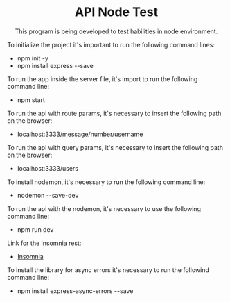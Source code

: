<h1 align="center">API Node Test</h1>

<p align="center">This program is being developed to test habilities in node environment.</p>

<p>To initialize the project it's important to run the following command lines:</p>

<ul>
  <li>npm init -y</li>
  <li>npm install express --save</li>
</ul>

<p>To run the app inside the server file, it's import to run the following command line:</p>

<ul>
  <li>npm start</li>
</ul>

<p>To run the api with route params, it's necessary to insert the following path on the browser:</p>

<ul>
  <li>localhost:3333/message/number/username</li>
</ul>

<p>To run the api with query params, it's necessary to insert the following path on the browser:</p>

<ul>
  <li>localhost:3333/users</li>
</ul>

<p>To install nodemon, it's necessary to run the following command line:</p>

<ul>
  <li>nodemon --save-dev</li>
</ul>

<p>To run the api with the nodemon, it's necessary to use the following command line:</p>


<ul>
  <li>npm run dev</li>
</ul>

<p>Link for the insomnia rest:</p>

<ul>
<li>
  <a href="https://insomnia.rest/download">Insomnia</a>
</li>
</ul>

<p>To install the library for async errors it's necessary to run the followind command line:</p>

<ul>
<li>
npm install express-async-errors --save
</li>
</ul>
